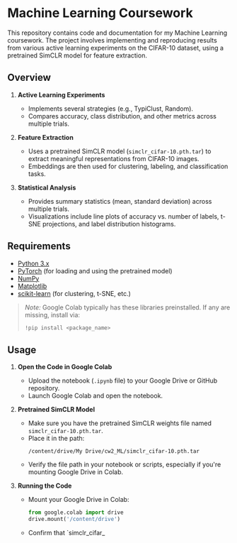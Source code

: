 # Machine Learning Coursework

This repository contains code and documentation for my Machine Learning coursework. The project involves implementing and reproducing results from various active learning experiments on the CIFAR-10 dataset, using a pretrained SimCLR model for feature extraction.

## Overview

1. **Active Learning Experiments**  
   - Implements several strategies (e.g., TypiClust, Random).  
   - Compares accuracy, class distribution, and other metrics across multiple trials.

2. **Feature Extraction**  
   - Uses a pretrained SimCLR model (`simclr_cifar-10.pth.tar`) to extract meaningful representations from CIFAR-10 images.  
   - Embeddings are then used for clustering, labeling, and classification tasks.

3. **Statistical Analysis**  
   - Provides summary statistics (mean, standard deviation) across multiple trials.  
   - Visualizations include line plots of accuracy vs. number of labels, t-SNE projections, and label distribution histograms.

## Requirements

- [Python 3.x](https://www.python.org/downloads/)
- [PyTorch](https://pytorch.org/) (for loading and using the pretrained model)
- [NumPy](https://numpy.org/)
- [Matplotlib](https://matplotlib.org/)
- [scikit-learn](https://scikit-learn.org/stable/) (for clustering, t-SNE, etc.)

> *Note:* Google Colab typically has these libraries preinstalled. If any are missing, install via:
>
> ```bash
> !pip install <package_name>
> ```

## Usage

1. **Open the Code in Google Colab**  
   - Upload the notebook (`.ipynb` file) to your Google Drive or GitHub repository.  
   - Launch Google Colab and open the notebook.

2. **Pretrained SimCLR Model**  
   - Make sure you have the pretrained SimCLR weights file named `simclr_cifar-10.pth.tar`.  
   - Place it in the path:  
     ```
     /content/drive/My Drive/cw2_ML/simclr_cifar-10.pth.tar
     ```
   - Verify the file path in your notebook or scripts, especially if you're mounting Google Drive in Colab.

3. **Running the Code**  
   - Mount your Google Drive in Colab:
     ```python
     from google.colab import drive
     drive.mount('/content/drive')
     ```
   - Confirm that `simclr_cifar_
